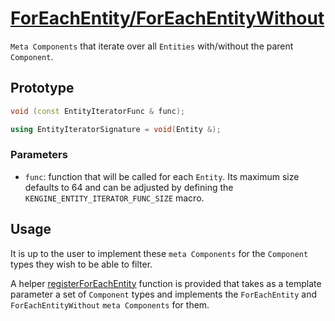# [ForEachEntity/ForEachEntityWithout](ForEachEntity.hpp)

`Meta Components` that iterate over all `Entities` with/without the parent `Component`.

## Prototype

```cpp
void (const EntityIteratorFunc & func);

using EntityIteratorSignature = void(Entity &);
```

### Parameters

* `func`: function that will be called for each `Entity`. Its maximum size defaults to 64 and can be adjusted by defining the `KENGINE_ENTITY_ITERATOR_FUNC_SIZE` macro.

## Usage

It is up to the user to implement these `meta Components` for the `Component` types they wish to be able to filter.

A helper [registerForEachEntity](../../helpers/meta/registerForEachEntity.md) function is provided that takes as a template parameter a set of `Component` types and implements the `ForEachEntity` and `ForEachEntityWithout` `meta Components` for them.